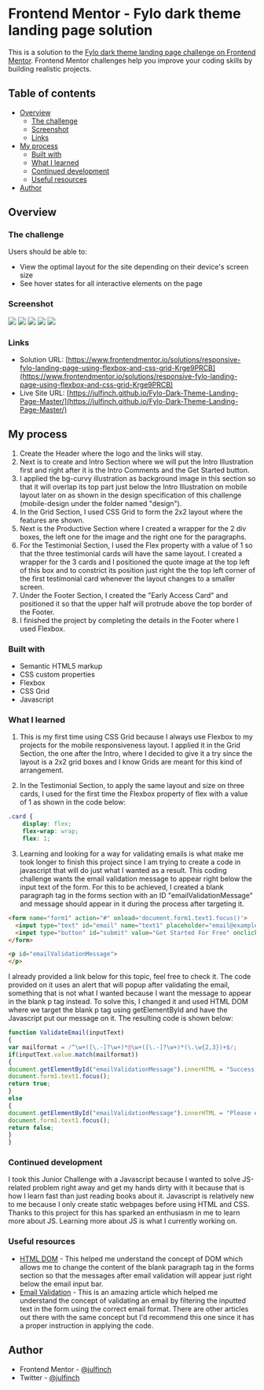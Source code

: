 # Frontend Mentor - Fylo dark theme landing page solution

This is a solution to the [Fylo dark theme landing page challenge on Frontend Mentor](https://www.frontendmentor.io/challenges/fylo-dark-theme-landing-page-5ca5f2d21e82137ec91a50fd). Frontend Mentor challenges help you improve your coding skills by building realistic projects. 

## Table of contents

- [Overview](#overview)
  - [The challenge](#the-challenge)
  - [Screenshot](#screenshot)
  - [Links](#links)
- [My process](#my-process)
  - [Built with](#built-with)
  - [What I learned](#what-i-learned)
  - [Continued development](#continued-development)
  - [Useful resources](#useful-resources)
- [Author](#author)


## Overview

### The challenge

Users should be able to:

- View the optimal layout for the site depending on their device's screen size
- See hover states for all interactive elements on the page

### Screenshot

![](./screenshot.png)
![](./screenshot_1.png)
![](./screenshot_2.png)
![](./screenshot_3.png)
![](./screenshot_4.png)

### Links

- Solution URL: [https://www.frontendmentor.io/solutions/responsive-fylo-landing-page-using-flexbox-and-css-grid-Krge9PRCB](https://www.frontendmentor.io/solutions/responsive-fylo-landing-page-using-flexbox-and-css-grid-Krge9PRCB)
- Live Site URL: [https://julfinch.github.io/Fylo-Dark-Theme-Landing-Page-Master/](https://julfinch.github.io/Fylo-Dark-Theme-Landing-Page-Master/)

## My process

1. Create the Header where the logo and the links will stay.
2. Next is to create and Intro Section where we will put the Intro Illustration first and right after it is the Intro Comments and the Get Started button.
3. I applied the bg-curvy illustration as background image in this section so that it will overlap its top part just below the Intro Illustration on mobile layout later on as shown in the design specification of this challenge (mobile-design under the folder named "design").
4. In the Grid Section, I used CSS Grid to form the 2x2 layout where the features are shown.
5. Next is the Productive Section where I created a wrapper for the 2 div boxes, the left one for the image and the right one for the paragraphs.
6. For the Testimonial Section, I used the Flex property with a value of 1 so that the three testimonial cards will have the same layout. I created a wrapper for the 3 cards and I positioned the quote image at the top left of this box and to constrict its position just right the the top left corner of the first testimonial card whenever the layout changes to a smaller screen.
7. Under the Footer Section, I created the "Early Access Card" and positioned it so that the upper half will protrude above the top border of the Footer.
8. I finished the project by completing the details in the Footer where I used Flexbox.

### Built with

- Semantic HTML5 markup
- CSS custom properties
- Flexbox
- CSS Grid
- Javascript

### What I learned

1. This is my first time using CSS Grid because I always use Flexbox to my projects for the mobile responsiveness layout. I applied it in the Grid Section, the one after the Intro, where I decided to give it a try since the layout is a 2x2 grid boxes and I know Grids are meant for this kind of arrangement.

2. In the Testimonial Section, to apply the same layout and size on three cards, I used for the first time the Flexbox property of flex with a value of 1 as shown in the code below:
```css
.card {
    display: flex;
    flex-wrap: wrap;
    flex: 1;
```
3. Learning and looking for a way for validating emails is what make me took longer to finish this project since I am trying to create a code in javascript that will do just what I wanted as a result. This coding challenge wants the email validation message to appear right below the input text of the form. For this to be achieved, I created a blank paragraph tag in the forms section with an ID "emailValidationMessage" and message should appear in it during the process after targeting it. 

```html
<form name="form1" action="#" onload='document.form1.text1.focus()'>
  <input type="text" id="email" name="text1" placeholder="email@example.com" required>
  <input type="button" id="submit" value="Get Started For Free" onclick="ValidateEmail(document.form1.text1)">
</form>

<p id="emailValidationMessage">
</p>
```
I already provided a link below for this topic, feel free to check it. The code provided on it uses an alert that will popup after validating the email, something that is not what I wanted because I want the message to appear in the blank p tag instead. To solve this, I changed it and used HTML DOM where we target the blank p tag using getElementById and have the Javascript put our message on it. The resulting code is shown below: 

```js
function ValidateEmail(inputText)
{
var mailformat = /^\w+([\.-]?\w+)*@\w+([\.-]?\w+)*(\.\w{2,3})+$/;
if(inputText.value.match(mailformat))
{
document.getElementById("emailValidationMessage").innerHTML = "Success!";
document.form1.text1.focus();
return true;
}
else
{
document.getElementById("emailValidationMessage").innerHTML = "Please enter a valid email address";
document.form1.text1.focus();
return false;
}
} 
```

### Continued development

I took this Junior Challenge with a Javascript because I wanted to solve JS-related problem right away and get my hands dirty with it because that is how I learn fast than just reading books about it. Javascript is relatively new to me because I only create static webpages before using HTML and CSS. Thanks to this project for this has sparked an enthusiasm in me to learn more about JS. Learning more about JS is what I currently working on.

### Useful resources

- [HTML DOM](https://www.w3schools.com/js/js_htmldom_html.asp) - This helped me understand the concept of DOM which allows me to change the content of the blank paragraph tag in the forms section so that the messages after email validation will appear just right below the email input bar.
- [Email Validation](https://www.w3resource.com/javascript/form/email-validation.php) - This is an amazing article which helped me understand the concept of validating an email by filtering the inputted text in the form using the correct email format. There are other articles out there with the same concept but I'd recommend this one since it has a proper instruction in applying the code.

## Author

- Frontend Mentor - [@julfinch](https://www.frontendmentor.io/profile/julfinch)
- Twitter - [@julfinch](https://www.twitter.com/julfinch)
